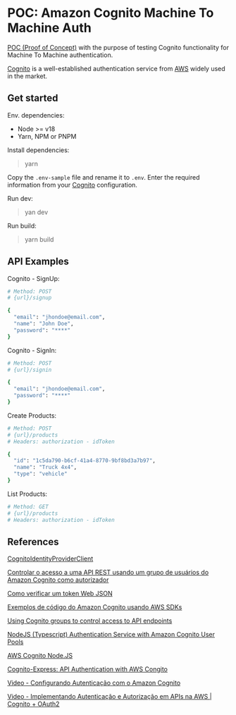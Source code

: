 # POC: Amazon Cognito Machine To Machine Auth

[POC (Proof of Concept)](https://www.atlassian.com/work-management/project-management/proof-of-concept) with the purpose of testing Cognito functionality for Machine To Machine authentication.

[Cognito](https://aws.amazon.com/cognito) is a well-established authentication service from [AWS](https://aws.amazon.com) widely used in the market.

## Get started

Env. dependencies:

- Node >= v18
- Yarn, NPM or PNPM

Install dependencies:

> yarn

Copy the `.env-sample` file and rename it to `.env`. Enter the required information from your [Cognito](https://aws.amazon.com/cognito) configuration.

Run dev:

> yan dev

Run build:

> yarn build

## API Examples

Cognito - SignUp:

```bash
# Method: POST
# {url}/signup

{
  "email": "jhondoe@email.com",
  "name": "John Doe",
  "password": "****"
}
```

Cognito - SignIn:

```bash
# Method: POST
# {url}/signin

{
  "email": "jhondoe@email.com",
  "password": "****"
}
```

Create Products:

```bash
# Method: POST
# {url}/products
# Headers: authorization - idToken

{
  "id": "1c5da790-b6cf-41a4-8770-9bf8bd3a7b97",
  "name": "Truck 4x4",
  "type": "vehicle"
}
```

List Products:

```bash
# Method: GET
# {url}/products
# Headers: authorization - idToken
```

## References

[CognitoIdentityProviderClient](https://docs.aws.amazon.com/AWSJavaScriptSDK/v3/latest/client/cognito-identity-provider)

[Controlar o acesso a uma API REST usando um grupo de usuários do Amazon Cognito como autorizador](https://docs.aws.amazon.com/pt_br/apigateway/latest/developerguide/apigateway-integrate-with-cognito.html)

[Como verificar um token Web JSON](https://docs.aws.amazon.com/pt_br/cognito/latest/developerguide/amazon-cognito-user-pools-using-tokens-verifying-a-jwt.html)

[Exemplos de código do Amazon Cognito usando AWS SDKs](https://docs.aws.amazon.com/pt_br/cognito/latest/developerguide/service_code_examples.html)

[Using Cognito groups to control access to API endpoints](https://arpadt.com/articles/cognito-groups)

[NodeJS (Typescript) Authentication Service with Amazon Cognito User Pools](https://blog.devgenius.io/nodejs-typescript-authentication-service-with-amazon-cognito-user-pools-9a12ea066ffb)

[AWS Cognito Node.JS](https://onexlab-io.medium.com/aws-cognito-node-js-cc05760b61c3)

[Cognito-Express: API Authentication with AWS Congito](https://github.com/ghdna/cognito-express)

[Video - Configurando Autenticação com o Amazon Cognito](https://www.youtube.com/watch?v=A8Naua_2PMA)

[Video - Implementando Autenticação e Autorização em APIs na AWS | Cognito + OAuth2](https://www.youtube.com/watch?v=OgBZLGTpS5I)
